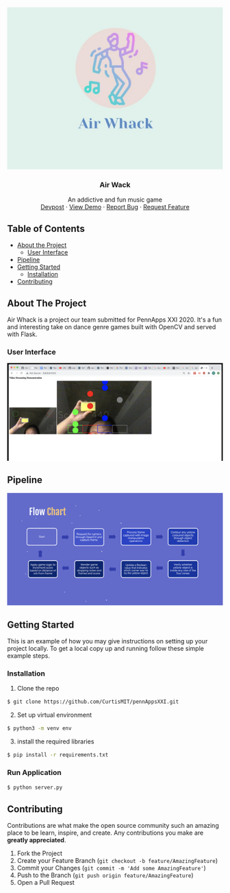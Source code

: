 <!-- PROJECT LOGO -->
<br />
<p align="center">
  <a href="https://github.com/CurtisMIT/pennAppsXXI">
    <img src="assets/images/airWhackLogo.jpg" alt="Logo" >
  </a>

  <h3 align="center">Air Wack</h3>

  <p align="center">
    An addictive and fun music game
    <br />
    <a href="https://devpost.com/software/tap-tap-revolution">Devpost</a>
    ·
    <a href="https://youtu.be/32GyzIIP_WI">View Demo</a>
    ·
    <a href="https://github.com/CurtisMIT/pennAppsXXI/issues">Report Bug</a>
    ·
    <a href="https://github.com/CurtisMIT/pennAppsXXI/issues">Request Feature</a>
  </p>
</p>



<!-- TABLE OF CONTENTS -->
## Table of Contents

* [About the Project](#about-the-project)
  * [User Interface](#user-interface)
* [Pipeline](#pipeline)
* [Getting Started](#getting-started)
  * [Installation](#installation)
* [Contributing](#contributing)



<!-- ABOUT THE PROJECT -->
## About The Project
Air Whack is a project our team submitted for PennApps XXI 2020. It's a fun and interesting take on dance genre games built with OpenCV and served with Flask.

### User Interface
<p align="center">
<img src="assets/images/UI.png" alt="UI">
</p>

<!-- PIPELINE -->
## Pipeline
<p align="center">
<img src="assets/images/pipeline.png" alt="pipeline">
</p>

<!-- GETTING STARTED -->
## Getting Started

This is an example of how you may give instructions on setting up your project locally.
To get a local copy up and running follow these simple example steps.

### Installation
1. Clone the repo
```sh
$ git clone https://github.com/CurtisMIT/pennAppsXXI.git
```
2. Set up virtual environment
```sh
$ python3 -m venv env
```
3. install the required libraries
```sh
$ pip install -r requirements.txt 
```

### Run Application 
```sh
$ python server.py
```



<!-- CONTRIBUTING -->
## Contributing

Contributions are what make the open source community such an amazing place to be learn, inspire, and create. Any contributions you make are **greatly appreciated**.

1. Fork the Project
2. Create your Feature Branch (`git checkout -b feature/AmazingFeature`)
3. Commit your Changes (`git commit -m 'Add some AmazingFeature'`)
4. Push to the Branch (`git push origin feature/AmazingFeature`)
5. Open a Pull Request
